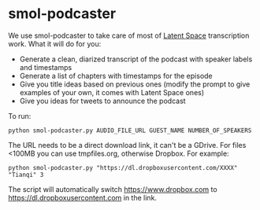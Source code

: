 # smol-podcaster

We use smol-podcaster to take care of most of [Latent Space](https://latent.space) transcription work. What it will do for you:

- Generate a clean, diarized transcript of the podcast with speaker labels and timestamps
- Generate a list of chapters with timestamps for the episode
- Give you title ideas based on previous ones (modify the prompt to give examples of your own, it comes with Latent Space ones)
- Give you ideas for tweets to announce the podcast

To run:

`python smol-podcaster.py AUDIO_FILE_URL GUEST_NAME NUMBER_OF_SPEAKERS`

The URL needs to be a direct download link, it can't be a GDrive. For files <100MB you can use tmpfiles.org, otherwise Dropbox. For example: 

`python smol-podcaster.py "https://dl.dropboxusercontent.com/XXXX" "Tianqi" 3`  

The script will automatically switch https://www.dropbox.com to https://dl.dropboxusercontent.com in the link.
